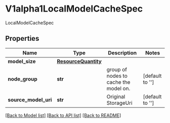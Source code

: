 # V1alpha1LocalModelCacheSpec

LocalModelCacheSpec
## Properties
Name | Type | Description | Notes
------------ | ------------- | ------------- | -------------
**model_size** | [**ResourceQuantity**](ResourceQuantity.md) |  | 
**node_group** | **str** | group of nodes to cache the model on. | [default to '']
**source_model_uri** | **str** | Original StorageUri | [default to '']

[[Back to Model list]](../README.md#documentation-for-models) [[Back to API list]](../README.md#documentation-for-api-endpoints) [[Back to README]](../README.md)


